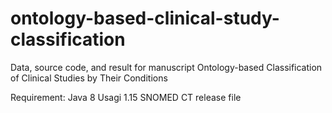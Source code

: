 # ontology-based-clinical-study-classification
Data, source code, and result for manuscript Ontology-based Classification of Clinical Studies by Their Conditions

Requirement:
Java 8
Usagi 1.15
SNOMED CT release file
